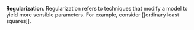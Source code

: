 **Regularization**. Regularization refers to techniques that modify a model to yield more sensible parameters. For example, consider [[ordinary least squares]].